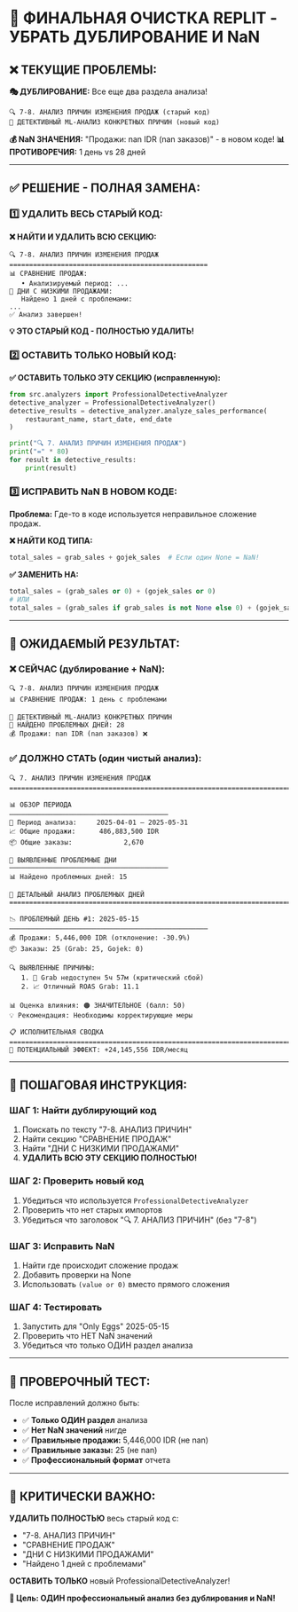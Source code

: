 # 🚨 ФИНАЛЬНАЯ ОЧИСТКА REPLIT - УБРАТЬ ДУБЛИРОВАНИЕ И NaN

## ❌ **ТЕКУЩИЕ ПРОБЛЕМЫ:**

**🎭 ДУБЛИРОВАНИЕ:** Все еще два раздела анализа!
```
🔍 7-8. АНАЛИЗ ПРИЧИН ИЗМЕНЕНИЯ ПРОДАЖ (старый код)
🔬 ДЕТЕКТИВНЫЙ ML-АНАЛИЗ КОНКРЕТНЫХ ПРИЧИН (новый код)
```

**💰 NaN ЗНАЧЕНИЯ:** "Продажи: nan IDR (nan заказов)" - в новом коде!
**📊 ПРОТИВОРЕЧИЯ:** 1 день vs 28 дней

---

## ✅ **РЕШЕНИЕ - ПОЛНАЯ ЗАМЕНА:**

### **1️⃣ УДАЛИТЬ ВЕСЬ СТАРЫЙ КОД:**

**❌ НАЙТИ И УДАЛИТЬ ВСЮ СЕКЦИЮ:**
```
🔍 7-8. АНАЛИЗ ПРИЧИН ИЗМЕНЕНИЯ ПРОДАЖ
==================================================
📊 СРАВНЕНИЕ ПРОДАЖ:
   • Анализируемый период: ...
🚨 ДНИ С НИЗКИМИ ПРОДАЖАМИ:
   Найдено 1 дней с проблемами:
...
✅ Анализ завершен!
```

**💡 ЭТО СТАРЫЙ КОД - ПОЛНОСТЬЮ УДАЛИТЬ!**

### **2️⃣ ОСТАВИТЬ ТОЛЬКО НОВЫЙ КОД:**

**✅ ОСТАВИТЬ ТОЛЬКО ЭТУ СЕКЦИЮ (исправленную):**
```python
from src.analyzers import ProfessionalDetectiveAnalyzer
detective_analyzer = ProfessionalDetectiveAnalyzer()
detective_results = detective_analyzer.analyze_sales_performance(
    restaurant_name, start_date, end_date
)

print("🔍 7. АНАЛИЗ ПРИЧИН ИЗМЕНЕНИЯ ПРОДАЖ")
print("=" * 80)
for result in detective_results:
    print(result)
```

### **3️⃣ ИСПРАВИТЬ NaN В НОВОМ КОДЕ:**

**Проблема:** Где-то в коде используется неправильное сложение продаж.

**❌ НАЙТИ КОД ТИПА:**
```python
total_sales = grab_sales + gojek_sales  # Если один None = NaN!
```

**✅ ЗАМЕНИТЬ НА:**
```python
total_sales = (grab_sales or 0) + (gojek_sales or 0)
# ИЛИ
total_sales = (grab_sales if grab_sales is not None else 0) + (gojek_sales if gojek_sales is not None else 0)
```

---

## 🎯 **ОЖИДАЕМЫЙ РЕЗУЛЬТАТ:**

### **❌ СЕЙЧАС (дублирование + NaN):**
```
🔍 7-8. АНАЛИЗ ПРИЧИН ИЗМЕНЕНИЯ ПРОДАЖ
📊 СРАВНЕНИЕ ПРОДАЖ: 1 день с проблемами

🔬 ДЕТЕКТИВНЫЙ ML-АНАЛИЗ КОНКРЕТНЫХ ПРИЧИН  
🚨 НАЙДЕНО ПРОБЛЕМНЫХ ДНЕЙ: 28
💰 Продажи: nan IDR (nan заказов) ❌
```

### **✅ ДОЛЖНО СТАТЬ (один чистый анализ):**
```
🔍 7. АНАЛИЗ ПРИЧИН ИЗМЕНЕНИЯ ПРОДАЖ
================================================================================

📊 ОБЗОР ПЕРИОДА
────────────────────────────────────────
📅 Период анализа:     2025-04-01 — 2025-05-31
📈 Общие продажи:      486,883,500 IDR
📦 Общие заказы:             2,670

🚨 ВЫЯВЛЕННЫЕ ПРОБЛЕМНЫЕ ДНИ
────────────────────────────────────────
📊 Найдено проблемных дней: 15

🔬 ДЕТАЛЬНЫЙ АНАЛИЗ ПРОБЛЕМНЫХ ДНЕЙ
================================================================================

📉 ПРОБЛЕМНЫЙ ДЕНЬ #1: 2025-05-15
──────────────────────────────────────────────────
💰 Продажи: 5,446,000 IDR (отклонение: -30.9%)
📦 Заказы: 25 (Grab: 25, Gojek: 0)

🔍 ВЫЯВЛЕННЫЕ ПРИЧИНЫ:
   1. 🚨 Grab недоступен 5ч 57м (критический сбой)
   2. 📈 Отличный ROAS Grab: 11.1

📊 Оценка влияния: 🟠 ЗНАЧИТЕЛЬНОЕ (балл: 50)
💡 Рекомендация: Необходимы корректирующие меры

📋 ИСПОЛНИТЕЛЬНАЯ СВОДКА
================================================================================
🎯 ПОТЕНЦИАЛЬНЫЙ ЭФФЕКТ: +24,145,556 IDR/месяц
```

---

## 🔧 **ПОШАГОВАЯ ИНСТРУКЦИЯ:**

### **ШАГ 1: Найти дублирующий код**
1. Поискать по тексту "7-8. АНАЛИЗ ПРИЧИН"
2. Найти секцию "СРАВНЕНИЕ ПРОДАЖ"
3. Найти "ДНИ С НИЗКИМИ ПРОДАЖАМИ"
4. **УДАЛИТЬ ВСЮ ЭТУ СЕКЦИЮ ПОЛНОСТЬЮ!**

### **ШАГ 2: Проверить новый код**
1. Убедиться что используется `ProfessionalDetectiveAnalyzer`
2. Проверить что нет старых импортов
3. Убедиться что заголовок "🔍 7. АНАЛИЗ ПРИЧИН" (без "7-8")

### **ШАГ 3: Исправить NaN**
1. Найти где происходит сложение продаж
2. Добавить проверки на None
3. Использовать `(value or 0)` вместо прямого сложения

### **ШАГ 4: Тестировать**
1. Запустить для "Only Eggs" 2025-05-15
2. Проверить что НЕТ NaN значений
3. Убедиться что только ОДИН раздел анализа

---

## 🎯 **ПРОВЕРОЧНЫЙ ТЕСТ:**

После исправлений должно быть:
- ✅ **Только ОДИН раздел** анализа
- ✅ **Нет NaN значений** нигде
- ✅ **Правильные продажи:** 5,446,000 IDR (не nan)
- ✅ **Правильные заказы:** 25 (не nan)
- ✅ **Профессиональный формат** отчета

---

## 🚨 **КРИТИЧЕСКИ ВАЖНО:**

**УДАЛИТЬ ПОЛНОСТЬЮ** весь старый код с:
- "7-8. АНАЛИЗ ПРИЧИН" 
- "СРАВНЕНИЕ ПРОДАЖ"
- "ДНИ С НИЗКИМИ ПРОДАЖАМИ"
- "Найдено 1 дней с проблемами"

**ОСТАВИТЬ ТОЛЬКО** новый ProfessionalDetectiveAnalyzer!

**💎 Цель: ОДИН профессиональный анализ без дублирования и NaN!**
